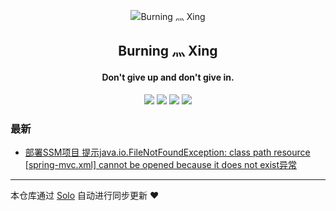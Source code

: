 <p align="center"><img alt="Burning 灬 Xing" src="https://static.b3log.org/images/brand/solo-32.png"></p><h2 align="center">
Burning 灬 Xing
</h2>

<h4 align="center">Don't give up and don't give in.</h4>
<p align="center"><a title="Burning 灬 Xing" target="_blank" href="https://github.com/Yi-Xing/solo-blog"><img src="https://img.shields.io/github/last-commit/Yi-Xing/solo-blog.svg?style=flat-square&color=FF9900"></a>
<a title="GitHub repo size in bytes" target="_blank" href="https://github.com/Yi-Xing/solo-blog"><img src="https://img.shields.io/github/repo-size/Yi-Xing/solo-blog.svg?style=flat-square"></a>
<a title="Solo Version" target="_blank" href="https://github.com/b3log/solo/releases"><img src="https://img.shields.io/badge/solo-3.6.4-f1e05a.svg?style=flat-square&color=blueviolet"></a>
<a title="Hits" target="_blank" href="https://github.com/b3log/hits"><img src="https://hits.b3log.org/Yi-Xing/solo-blog.svg"></a></p>

### 最新

* [部署SSM项目 提示java.io.FileNotFoundException: class path resource [spring-mvc.xml] cannot be opened because it does not exist异常](http://zyxwmj.top/articles/2019/09/13/1568344311025.html)



---

本仓库通过 [Solo](https://github.com/b3log/solo) 自动进行同步更新 ❤️ 